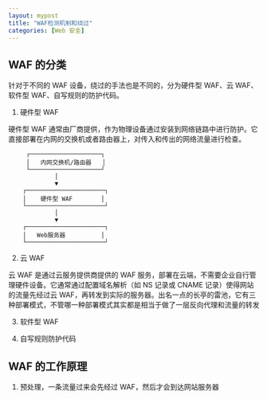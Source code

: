 ```yaml
---
layout: mypost
title: "WAF检测机制和绕过"
categories: [Web 安全]
---
```


## WAF 的分类

针对于不同的 WAF 设备，绕过的手法也是不同的，分为硬件型 WAF、云 WAF、软件型 WAF、自写规则的防护代码。

1. 硬件型 WAF

硬件型 WAF 通常由厂商提供，作为物理设备通过安装到网络链路中进行防护。它直接部署在内网的交换机或者路由器上，对传入和传出的网络流量进行检查。

```
     ┌────────────────────┐
     │   内网交换机/路由器   │
     └────────────────────┘
             │
             ▼
    ┌──────────────────────┐
    │    硬件型 WAF        │
    └──────────────────────┘
             │
             ▼
    ┌──────────────────────┐
    │   Web服务器          │
    └──────────────────────┘

```

2. 云 WAF

云 WAF 是通过云服务提供商提供的 WAF 服务，部署在云端，不需要企业自行管理硬件设备。它通常通过配置域名解析（如 NS 记录或 CNAME 记录）使得网站的流量先经过云 WAF，再转发到实际的服务器。出名一点的长亭的雷池，它有三种部署模式，不管哪一种部署模式其实都是相当于做了一层反向代理和流量的转发

3. 软件型 WAF

4. 自写规则防护代码

## WAF 的工作原理

1. 预处理，一条流量过来会先经过 WAF，然后才会到达网站服务器